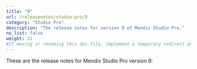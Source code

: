 ```yaml
---
title: "9"
url: /releasenotes/studio-pro/9
category: "Studio Pro"
description: "The release notes for version 9 of Mendix Studio Pro."
no_list: false
weight: 21
#If moving or renaming this doc file, implement a temporary redirect and let the respective team know they should update the URL in the product. See Mapping to Products for more details.
---
```


These are the release notes for Mendix Studio Pro version 9:

